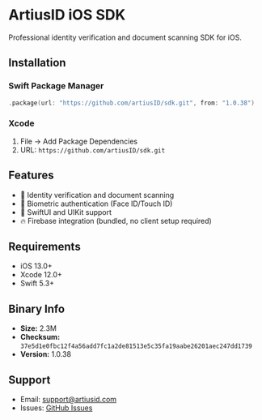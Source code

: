 # ArtiusID iOS SDK

Professional identity verification and document scanning SDK for iOS.

## Installation

### Swift Package Manager
```swift
.package(url: "https://github.com/artiusID/sdk.git", from: "1.0.38")
```

### Xcode
1. File → Add Package Dependencies
2. URL: `https://github.com/artiusID/sdk.git`

## Features

- 📱 Identity verification and document scanning
- 🔐 Biometric authentication (Face ID/Touch ID)
- 🎨 SwiftUI and UIKit support
- 🔥 Firebase integration (bundled, no client setup required)

## Requirements

- iOS 13.0+
- Xcode 12.0+
- Swift 5.3+

## Binary Info

- **Size:** 2.3M
- **Checksum:** `37e5d1e0fbc12f4a56add7fc1a2de81513e5c35fa19aabe26201aec247dd1739`
- **Version:** 1.0.38

## Support

- Email: support@artiusid.com
- Issues: [GitHub Issues](https://github.com/artiusID/sdk/issues)
